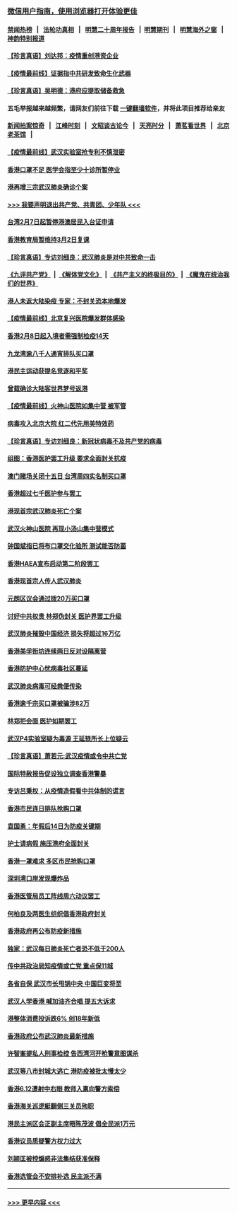 ### [微信用户指南，使用浏览器打开体验更佳](https://github.com/gfw-breaker/banned-news1/blob/master/indexes/wechat-guide.md?t=0)
#### [禁闻热榜](热点新闻.md?t=0)  &nbsp;&nbsp;|&nbsp;&nbsp; [法轮功真相](https://github.com/gfw-breaker/truth/blob/master/README.md?t=0) &nbsp;&nbsp;|&nbsp;&nbsp; [明慧二十周年报告](https://github.com/gfw-breaker/mh-reports/blob/master/README.md?t=0) &nbsp;&nbsp;|&nbsp;&nbsp;[明慧期刊](https://github.com/gfw-breaker/mh-qikan) &nbsp;&nbsp;|&nbsp;&nbsp; [明慧海外之窗](https://github.com/gfw-breaker/mh-news/blob/master/README.md?t=0) &nbsp;&nbsp;|&nbsp;&nbsp; [神韵特别报道](https://github.com/gfw-breaker/mh-news/blob/master/shenyun.md?t=0)
#### [【珍言真语】刘达邦：疫情重创港资企业](../pages/nsc415/n11854274.md?t=02090302) 
#### [【疫情最前线】证据指中共研发致命生化武器](../pages/nsc415/n11853087.md?t=02090302) 
#### [【珍言真语】吴明德：港府应提取储备救急](../pages/nsc415/n11852734.md?t=02090302) 
#### 五毛举报越来越频繁，请网友们前往下载 [一键翻墙软件](https://github.com/gfw-breaker/ssr-accounts)，并将此项目推荐给亲友
#### [新闻拍案惊奇](https://github.com/gfw-breaker/banned-news1/blob/master/pages/link4.md) &nbsp;&nbsp;|&nbsp;&nbsp; [江峰时刻](https://github.com/gfw-breaker/banned-news1/blob/master/pages/link4.md) &nbsp;&nbsp;|&nbsp;&nbsp; [文昭谈古论今](https://github.com/gfw-breaker/banned-news1/blob/master/pages/link4.md) &nbsp;&nbsp;|&nbsp;&nbsp; [天亮时分](https://github.com/gfw-breaker/banned-news1/blob/master/pages/link4.md) &nbsp;&nbsp;|&nbsp;&nbsp; [萧茗看世界](https://github.com/gfw-breaker/banned-news1/blob/master/pages/link4.md) &nbsp;&nbsp;|&nbsp;&nbsp; [北京老茶馆](https://github.com/gfw-breaker/banned-news1/blob/master/pages/link4.md) &nbsp;&nbsp;|&nbsp;&nbsp; 
#### [【疫情最前线】武汉实验室抢专利不慎泄密](../pages/nsc415/n11850310.md?t=02090302) 
#### [香港口罩不足 医学会指至少十诊所暂停业](../pages/nsc415/n11850301.md?t=02090302) 
#### [港再增三宗武汉肺炎确诊个案](../pages/nsc415/n11850328.md?t=02090302) 
#### [>>> 我要声明退出共产党、共青团、少年队 <<<](https://github.com/begood0513/goodnews/blob/master/quit/letter.md) 
#### [台湾2月7日起暂停港澳居民入台证申请](../pages/nsc415/n11850304.md?t=02090302) 
#### [香港教育局暂维持3月2日复课](../pages/nsc415/n11850260.md?t=02090302) 
#### [【珍言真语】专访刘细良：武汉肺炎是对中共致命一击](../pages/nsc415/n11849934.md?t=02090302) 
#### [《九评共产党》](https://github.com/begood0513/9ping.md/blob/master/README.md) &nbsp;|&nbsp; [《解体党文化》](../../../../jtdwh.md/blob/master/README.md)  &nbsp;|&nbsp; [《共产主义的终极目的》](../../../../gczydzjmd.md/blob/master/README.md) &nbsp;|&nbsp; [《魔鬼在统治我们的世界》](../../../../mgztzwmdsj.md/blob/master/README.md) 
#### [港人未返大陆染疫 专家：不封关恐本地爆发](../pages/nsc415/n11848021.md?t=02090302) 
#### [【疫情最前线】北京复兴医院爆发群体感染](../pages/nsc415/n11847626.md?t=02090302) 
#### [香港2月8日起入境者需强制检疫14天](../pages/nsc415/n11847658.md?t=02090302) 
#### [九龙湾逾八千人通宵排队买口罩](../pages/nsc415/n11847647.md?t=02090302) 
#### [港民主运动获提名竞逐和平奖](../pages/nsc415/n11847633.md?t=02090302) 
#### [曾载确诊大陆客世界梦号返港](../pages/nsc415/n11847608.md?t=02090302) 
#### [【疫情最前线】火神山医院如集中营 被军管](../pages/nsc415/n11847524.md?t=02090302) 
#### [病毒攻入北京大院 红二代先用美特效药](../pages/nsc415/n11847427.md?t=02090302) 
#### [【珍言真语】专访刘细良：新冠状病毒不及共产党的病毒](../pages/nsc415/n11847164.md?t=02090302) 
#### [组图：香港医护罢工升级 要求全面封关抗疫](../pages/nsc415/n11844107.md?t=02090302) 
#### [澳门赌场关闭十五日 台湾周四实名制买口罩](../pages/nsc415/n11845083.md?t=02090302) 
#### [香港超过七千医护参与罢工](../pages/nsc415/n11845051.md?t=02090302) 
#### [港现首宗武汉肺炎死亡个案](../pages/nsc415/n11844998.md?t=02090302) 
#### [武汉火神山医院 再现小汤山集中营模式](../pages/nsc415/n11844763.md?t=02090302) 
#### [钟国斌指已将布口罩交化验所 测试能否防菌](../pages/nsc415/n11842783.md?t=02090302) 
#### [香港HAEA宣布启动第二阶段罢工](../pages/nsc415/n11842723.md?t=02090302) 
#### [香港现首宗人传人武汉肺炎](../pages/nsc415/n11842766.md?t=02090302) 
#### [元朗区议会通过拨20万买口罩](../pages/nsc415/n11842754.md?t=02090302) 
#### [讨好中共权贵 林郑伪封关 医护界罢工升级](../pages/nsc415/n11842359.md?t=02090302) 
#### [武汉肺炎摧毁中国经济 损失将超过16万亿](../pages/nsc415/n11839723.md?t=02090302) 
#### [香港美孚街坊连续两日反对设隔离营](../pages/nsc415/n11839962.md?t=02090302) 
#### [香港防护中心忧病毒社区蔓延](../pages/nsc415/n11839933.md?t=02090302) 
#### [武汉肺炎病毒可经粪便传染](../pages/nsc415/n11839939.md?t=02090302) 
#### [香港逾千宗买口罩被骗涉82万](../pages/nsc415/n11839914.md?t=02090302) 
#### [林郑拒会面 医护如期罢工](../pages/nsc415/n11839892.md?t=02090302) 
#### [武汉P4实验室疑为毒源 王延轶所长上位疑云](../pages/nsc415/n11835543.md?t=02090302) 
#### [【珍言真语】萧若元:武汉疫情或令中共亡党](../pages/nsc415/n11829394.md?t=02090302) 
#### [国际特赦报告促设独立调查香港警暴](../pages/nsc415/n11833845.md?t=02090302) 
#### [专访吕秉权：从疫情造假看中共体制的谎言](../pages/nsc415/n11833813.md?t=02090302) 
#### [香港市民连日排队抢购口罩](../pages/nsc415/n11833794.md?t=02090302) 
#### [袁国勇：年假后14日为防疫关键期](../pages/nsc415/n11831088.md?t=02090302) 
#### [护士请病假 施压港府全面封关](../pages/nsc415/n11831030.md?t=02090302) 
#### [香港一罩难求 多区市民抢购口罩](../pages/nsc415/n11831002.md?t=02090302) 
#### [深圳湾口岸发现爆炸品](../pages/nsc415/n11828802.md?t=02090302) 
#### [香港医管局员工阵线周六动议罢工](../pages/nsc415/n11828762.md?t=02090302) 
#### [何柏良及两医生组织倡香港政府封关](../pages/nsc415/n11828749.md?t=02090302) 
#### [香港政府再公布防疫新措施](../pages/nsc415/n11828716.md?t=02090302) 
#### [独家：武汉每日肺炎死亡者恐不低于200人](../pages/nsc415/n11828240.md?t=02090302) 
#### [传中共政治局知疫情或亡党 重点保11城](../pages/nsc415/n11828145.md?t=02090302) 
#### [各省自保 武汉市长甩锅中央 中国巨变将至](../pages/nsc415/n11828021.md?t=02090302) 
#### [武汉人学香港 喊加油齐合唱 提五大诉求](../pages/nsc415/n11827046.md?t=02090302) 
#### [港整体消费投诉跌6% 创18年新低](../pages/nsc415/n11817280.md?t=02090302) 
#### [香港政府公布武汉肺炎最新措施](../pages/nsc415/n11817152.md?t=02090302) 
#### [许智峯提私人刑事检控 告西湾河开枪警意图谋杀](../pages/nsc415/n11817132.md?t=02090302) 
#### [武汉等八市封城大逃亡 港防疫被批太慢太少](../pages/nsc415/n11817058.md?t=02090302) 
#### [香港6.12遭射中右眼 教师入禀向警方索偿](../pages/nsc415/n11814678.md?t=02090302) 
#### [香港海关巡逻艇翻侧三关员殉职](../pages/nsc415/n11814604.md?t=02090302) 
#### [港民主派区会正副主席晤陈茂波 倡全民派1万元](../pages/nsc415/n11814582.md?t=02090302) 
#### [香港议员质疑警方权力过大](../pages/nsc415/n11814560.md?t=02090302) 
#### [刘颕匡被控煽惑非法集结获准保释](../pages/nsc415/n11811727.md?t=02090302) 
#### [香港选管会不安排补选 民主派不满](../pages/nsc415/n11811691.md?t=02090302) 

----
#### [ >>> 更早内容 <<< ](../indexes/nsc415-earlier.md)
